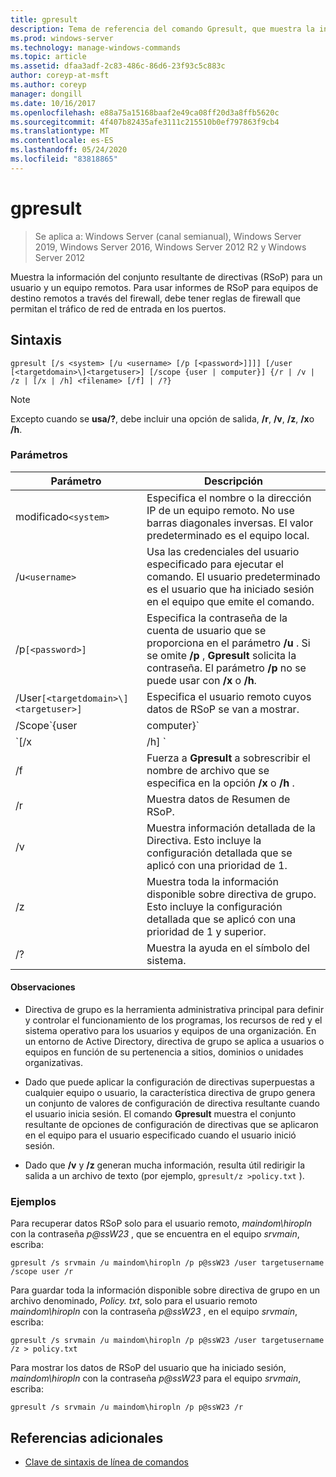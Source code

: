 ```yaml
---
title: gpresult
description: Tema de referencia del comando Gpresult, que muestra la información del conjunto resultante de directivas (RSoP) para un usuario y un equipo remotos.
ms.prod: windows-server
ms.technology: manage-windows-commands
ms.topic: article
ms.assetid: dfaa3adf-2c83-486c-86d6-23f93c5c883c
author: coreyp-at-msft
ms.author: coreyp
manager: dongill
ms.date: 10/16/2017
ms.openlocfilehash: e88a75a15168baaf2e49ca08ff20d3a8ffb5620c
ms.sourcegitcommit: 4f407b82435afe3111c215510b0ef797863f9cb4
ms.translationtype: MT
ms.contentlocale: es-ES
ms.lasthandoff: 05/24/2020
ms.locfileid: "83818865"
---
```

# <a name="gpresult"></a>gpresult

> Se aplica a: Windows Server (canal semianual), Windows Server 2019, Windows Server 2016, Windows Server 2012 R2 y Windows Server 2012

Muestra la información del conjunto resultante de directivas (RSoP) para un usuario y un equipo remotos. Para usar informes de RSoP para equipos de destino remotos a través del firewall, debe tener reglas de firewall que permitan el tráfico de red de entrada en los puertos.

## <a name="syntax"></a>Sintaxis

```
gpresult [/s <system> [/u <username> [/p [<password>]]]] [/user [<targetdomain>\]<targetuser>] [/scope {user | computer}] {/r | /v | /z | [/x | /h] <filename> [/f] | /?}
```

> [!NOTE]
> Excepto cuando se **usa/?**, debe incluir una opción de salida, **/r**, **/v**, **/z**, **/x**o **/h**.

### <a name="parameters"></a>Parámetros

| Parámetro | Descripción |
| --------- | ----------- |
| modificado`<system>` | Especifica el nombre o la dirección IP de un equipo remoto. No use barras diagonales inversas. El valor predeterminado es el equipo local. |
| /u`<username>` | Usa las credenciales del usuario especificado para ejecutar el comando. El usuario predeterminado es el usuario que ha iniciado sesión en el equipo que emite el comando. |
| /p`[<password>]` | Especifica la contraseña de la cuenta de usuario que se proporciona en el parámetro **/u** . Si se omite **/p** , **Gpresult** solicita la contraseña. El parámetro **/p** no se puede usar con **/x** o **/h**. |
| /User`[<targetdomain>\]<targetuser>]` | Especifica el usuario remoto cuyos datos de RSoP se van a mostrar. |
| /Scope`{user | computer}` | Muestra datos RSoP para el usuario o el equipo. Si se omite **/Scope** , **Gpresult** muestra los datos de RSoP para el usuario y el equipo. |
| `[/x | /h] <filename>` | Guarda el informe en formato XML (**/x**) o HTML (**/h**) en la ubicación y con el nombre de archivo que se especifica mediante el parámetro *filename* . No se puede usar con **/u**, **/p**, **/r**, **/v**o **/z**. |
| /f | Fuerza a **Gpresult** a sobrescribir el nombre de archivo que se especifica en la opción **/x** o **/h** . |
| /r | Muestra datos de Resumen de RSoP. |
| /v | Muestra información detallada de la Directiva. Esto incluye la configuración detallada que se aplicó con una prioridad de 1. |
| /z | Muestra toda la información disponible sobre directiva de grupo. Esto incluye la configuración detallada que se aplicó con una prioridad de 1 y superior. |
| /? | Muestra la ayuda en el símbolo del sistema. |

#### <a name="remarks"></a>Observaciones

- Directiva de grupo es la herramienta administrativa principal para definir y controlar el funcionamiento de los programas, los recursos de red y el sistema operativo para los usuarios y equipos de una organización. En un entorno de Active Directory, directiva de grupo se aplica a usuarios o equipos en función de su pertenencia a sitios, dominios o unidades organizativas.

- Dado que puede aplicar la configuración de directivas superpuestas a cualquier equipo o usuario, la característica directiva de grupo genera un conjunto de valores de configuración de directiva resultante cuando el usuario inicia sesión. El comando **Gpresult** muestra el conjunto resultante de opciones de configuración de directivas que se aplicaron en el equipo para el usuario especificado cuando el usuario inició sesión.

- Dado que **/v** y **/z** generan mucha información, resulta útil redirigir la salida a un archivo de texto (por ejemplo, `gpresult/z >policy.txt` ).

### <a name="examples"></a>Ejemplos

Para recuperar datos RSoP solo para el usuario remoto, *maindom\hiropln* con la contraseña *p@ssW23* , que se encuentra en el equipo *srvmain*, escriba:

```
gpresult /s srvmain /u maindom\hiropln /p p@ssW23 /user targetusername /scope user /r
```

Para guardar toda la información disponible sobre directiva de grupo en un archivo denominado, *Policy. txt*, solo para el usuario remoto *maindom\hiropln* con la contraseña *p@ssW23* , en el equipo *srvmain*, escriba:

```
gpresult /s srvmain /u maindom\hiropln /p p@ssW23 /user targetusername /z > policy.txt
```

Para mostrar los datos de RSoP del usuario que ha iniciado sesión, *maindom\hiropln* con la contraseña *p@ssW23* para el equipo *srvmain*, escriba:

```
gpresult /s srvmain /u maindom\hiropln /p p@ssW23 /r
```

## <a name="additional-references"></a>Referencias adicionales

- [Clave de sintaxis de línea de comandos](command-line-syntax-key.md)
